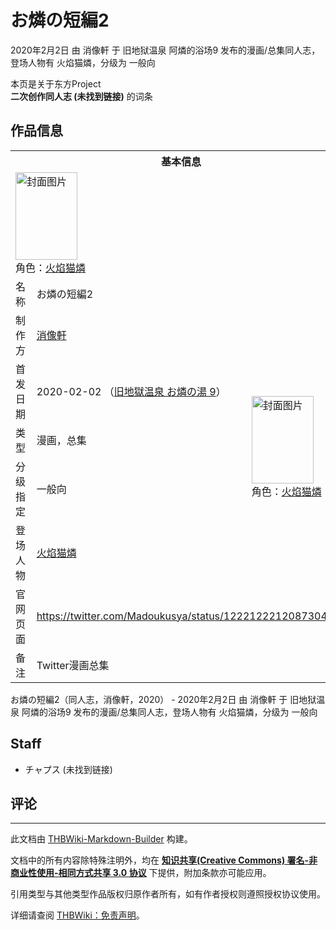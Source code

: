 # お燐の短編2

<!-- source html: G:\repos\THBWiki-Markdown-Builder\THBWikiMarkdown\Temp\main\5\54\ns0%3A%E3%81%8A%E7%87%90%E3%81%AE%E7%9F%AD%E7%B7%A82.html -->

2020年2月2日 由 消像軒 于 旧地狱温泉 阿燐的浴场9 发布的漫画/总集同人志，登场人物有 火焰猫燐，分级为 一般向

本页是关于东方Project  
 **二次创作同人志 (未找到链接)** 的词条

## 作品信息

<table><tbody><tr><th colspan="3">基本信息</th></tr><tr><td class="cover-artwork-mobile" colspan="2"><a href="./文件-お燐の短編2封面.jpg.md" class="image" title="封面图片"><img alt="封面图片" src="https://upload.thwiki.cc/thumb/2/25/%E3%81%8A%E7%87%90%E3%81%AE%E7%9F%AD%E7%B7%A82%E5%B0%81%E9%9D%A2.jpg/99px-%E3%81%8A%E7%87%90%E3%81%AE%E7%9F%AD%E7%B7%A82%E5%B0%81%E9%9D%A2.jpg" decoding="async" loading="lazy" width="99" height="140" srcset="https://upload.thwiki.cc/thumb/2/25/%E3%81%8A%E7%87%90%E3%81%AE%E7%9F%AD%E7%B7%A82%E5%B0%81%E9%9D%A2.jpg/148px-%E3%81%8A%E7%87%90%E3%81%AE%E7%9F%AD%E7%B7%A82%E5%B0%81%E9%9D%A2.jpg 1.5x, https://upload.thwiki.cc/thumb/2/25/%E3%81%8A%E7%87%90%E3%81%AE%E7%9F%AD%E7%B7%A82%E5%B0%81%E9%9D%A2.jpg/197px-%E3%81%8A%E7%87%90%E3%81%AE%E7%9F%AD%E7%B7%A82%E5%B0%81%E9%9D%A2.jpg 2x" data-file-width="1020" data-file-height="1447"></a><div class="cover-char">角色：<a href="./火焰猫燐.md" title="火焰猫燐">火焰猫燐</a></div></td>
</tr><tr><td class="label">名称</td><td colspan="2"> お燐の短編2 </td></tr><tr><td class="label">制作方</td><td><a href="./消像軒.md" title="消像軒">消像軒</a></td><td class="cover-artwork" rowspan="5" style="min-width:140px;"><a href="./文件-お燐の短編2封面.jpg.md" class="image" title="封面图片"><img alt="封面图片" src="https://upload.thwiki.cc/thumb/2/25/%E3%81%8A%E7%87%90%E3%81%AE%E7%9F%AD%E7%B7%A82%E5%B0%81%E9%9D%A2.jpg/99px-%E3%81%8A%E7%87%90%E3%81%AE%E7%9F%AD%E7%B7%A82%E5%B0%81%E9%9D%A2.jpg" decoding="async" loading="lazy" width="99" height="140" srcset="https://upload.thwiki.cc/thumb/2/25/%E3%81%8A%E7%87%90%E3%81%AE%E7%9F%AD%E7%B7%A82%E5%B0%81%E9%9D%A2.jpg/148px-%E3%81%8A%E7%87%90%E3%81%AE%E7%9F%AD%E7%B7%A82%E5%B0%81%E9%9D%A2.jpg 1.5x, https://upload.thwiki.cc/thumb/2/25/%E3%81%8A%E7%87%90%E3%81%AE%E7%9F%AD%E7%B7%A82%E5%B0%81%E9%9D%A2.jpg/197px-%E3%81%8A%E7%87%90%E3%81%AE%E7%9F%AD%E7%B7%A82%E5%B0%81%E9%9D%A2.jpg 2x" data-file-width="1020" data-file-height="1447"></a><div class="cover-char">角色：<a href="./火焰猫燐.md" title="火焰猫燐">火焰猫燐</a></div></td>
</tr><tr><td class="label">首发日期</td><td>2020-02-02&#160;（<a href="/展会作品列表?e=%E6%97%A7%E5%9C%B0%E7%8B%B1%E6%B8%A9%E6%B3%89+%E9%98%BF%E7%87%90%E7%9A%84%E6%B5%B4%E5%9C%BA%239">旧地獄温泉 お燐の湯 9</a>）</td></tr><tr><td class="label">类型</td><td>漫画，总集</td></tr><tr><td class="label">分级指定</td><td>一般向</td></tr><tr><td class="label">登场人物</td><td><a href="./火焰猫燐.md" title="火焰猫燐">火焰猫燐</a></td></tr>
<tr><td class="label">官网页面</td><td colspan="2"><a rel="nofollow" class="external free" href="https://twitter.com/Madoukusya/status/1222122212087304194">https://twitter.com/Madoukusya/status/1222122212087304194</a></td></tr><tr><td class="label">备注</td><td colspan="2">Twitter漫画总集</td></tr></tbody></table>

お燐の短編2（同人志，消像軒，2020） - 2020年2月2日 由 消像軒 于 旧地狱温泉 阿燐的浴场9 发布的漫画/总集同人志，登场人物有 火焰猫燐，分级为 一般向

## Staff
- チャプス (未找到链接)


## 评论




---

此文档由 [THBWiki-Markdown-Builder](https://github.com/Delsin-Yu/THBWiki-Markdown-Builder) 构建。

文档中的所有内容除特殊注明外，均在 [**知识共享(Creative Commons) 署名-非商业性使用-相同方式共享 3.0 协议**](https://creativecommons.org/licenses/by-sa/3.0/deed.zh-hans) 下提供，附加条款亦可能应用。

引用类型与其他类型作品版权归原作者所有，如有作者授权则遵照授权协议使用。

详细请查阅 [THBWiki：免责声明](https://thbwiki.cc/THBWiki:%E5%85%8D%E8%B4%A3%E5%A3%B0%E6%98%8E)。

